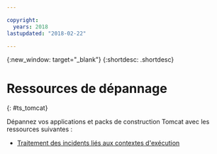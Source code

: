 ```yaml
---

copyright:
  years: 2018
lastupdated: "2018-02-22"

---
```


{:new_window: target="_blank"}
{:shortdesc: .shortdesc}

# Ressources de dépannage
{: #ts_tomcat}

Dépannez vos applications et packs de construction Tomcat avec les ressources suivantes :

* [Traitement des incidents liés aux contextes d'exécution](/docs/runtimes-common/ts_runtimes.html#runtimes)
